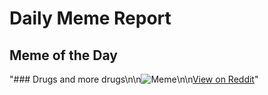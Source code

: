 # Daily Meme Report

## Meme of the Day
"### Drugs and more drugs\n\n![Meme](https://i.redd.it/q329bxcbu7df1.gif)\n\n[View on Reddit](https://redd.it/1m19co2)"
